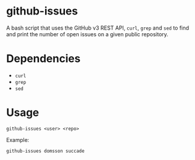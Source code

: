 # github-issues

A bash script that uses the GitHub v3 REST API, `curl`, `grep` and `sed` 
to find and print the number of open issues on a given public repository.

# Dependencies

- `curl`
- `grep`
- `sed`

# Usage

    github-issues <user> <repo>

Example:

    github-issues domsson succade 
